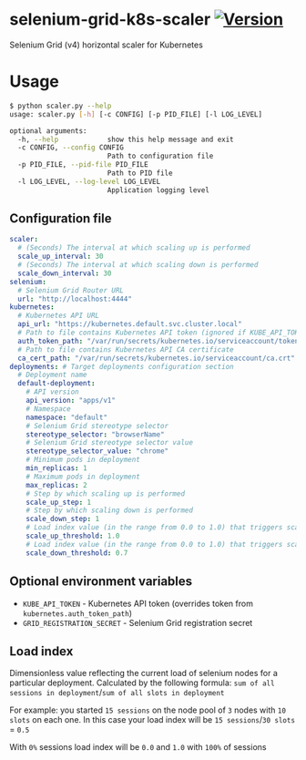 # selenium-grid-k8s-scaler [![Version](https://img.shields.io/badge/version-1.0.1-color.svg)](https://github.com/imatviian/selenium-grid-k8s-scaler/releases/tag/1.0.1)
Selenium Grid (v4) horizontal scaler for Kubernetes

# Usage
```bash
$ python scaler.py --help
usage: scaler.py [-h] [-c CONFIG] [-p PID_FILE] [-l LOG_LEVEL]

optional arguments:
  -h, --help            show this help message and exit
  -c CONFIG, --config CONFIG
                        Path to configuration file
  -p PID_FILE, --pid-file PID_FILE
                        Path to PID file
  -l LOG_LEVEL, --log-level LOG_LEVEL
                        Application logging level

```

## Configuration file
```yaml
scaler:
  # (Seconds) The interval at which scaling up is performed
  scale_up_interval: 30
  # (Seconds) The interval at which scaling down is performed
  scale_down_interval: 30
selenium:
  # Selenium Grid Router URL
  url: "http://localhost:4444"
kubernetes:
  # Kubernetes API URL
  api_url: "https://kubernetes.default.svc.cluster.local"
  # Path to file contains Kubernetes API token (ignored if KUBE_API_TOKEN env variable set)
  auth_token_path: "/var/run/secrets/kubernetes.io/serviceaccount/token"
  # Path to file contains Kubernetes API CA certificate
  ca_cert_path: "/var/run/secrets/kubernetes.io/serviceaccount/ca.crt"
deployments: # Target deployments configuration section
  # Deployment name
  default-deployment:
    # API version
    api_version: "apps/v1"
    # Namespace
    namespace: "default"
    # Selenium Grid stereotype selector
    stereotype_selector: "browserName"
    # Selenium Grid stereotype selector value
    stereotype_selector_value: "chrome"
    # Minimum pods in deployment
    min_replicas: 1
    # Maximum pods in deployment
    max_replicas: 2
    # Step by which scaling up is performed
    scale_up_step: 1
    # Step by which scaling down is performed
    scale_down_step: 1
    # Load index value (in the range from 0.0 to 1.0) that triggers scaling up
    scale_up_threshold: 1.0
    # Load index value (in the range from 0.0 to 1.0) that triggers scaling down
    scale_down_threshold: 0.7
```

## Optional environment variables
- `KUBE_API_TOKEN` - Kubernetes API token (overrides token from `kubernetes.auth_token_path`)
- `GRID_REGISTRATION_SECRET` - Selenium Grid registration secret

## Load index

Dimensionless value reflecting the current load of selenium nodes for a particular deployment.
Сalculated by the following formula: `sum of all sessions in deployment`/`sum of all slots in deployment`

For example: you started `15 sessions` on the node pool of `3` nodes with `10 slots` on each one. In this case your load index will be `15 sessions`/`30 slots` = `0.5`

With `0%` sessions load index will be `0.0` and `1.0` with `100%` of sessions

